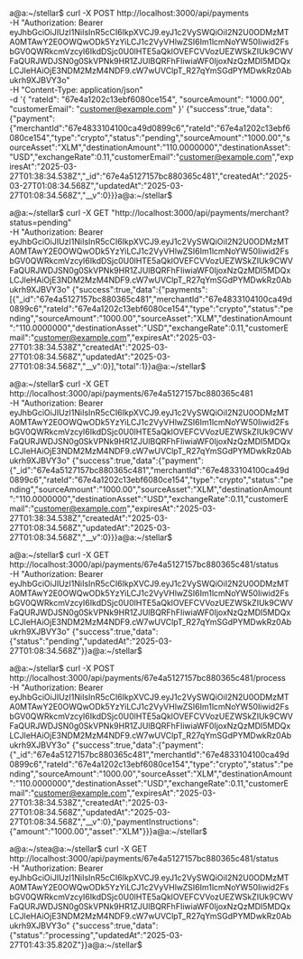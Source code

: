 a@a:~/stellar$ curl -X POST http://localhost:3000/api/payments \
  -H "Authorization: Bearer eyJhbGciOiJIUzI1NiIsInR5cCI6IkpXVCJ9.eyJ1c2VySWQiOiI2N2U0ODMzMTA0MTAwY2E0OWQwODk5YzYiLCJ1c2VyVHlwZSI6Im1lcmNoYW50Iiwid2FsbGV0QWRkcmVzcyI6IkdDSjc0U0lHTE5aQklOVEFCVVozUEZWSkZIUk9CWVFaQURJWDJSN0g0SkVPNk9HR1ZJUlBQRFhFIiwiaWF0IjoxNzQzMDI5MDQxLCJleHAiOjE3NDM2MzM4NDF9.cW7wUVClpT_R27qYmSGdPYMDwkRz0Abukrh9XJBVY3o" \
  -H "Content-Type: application/json" \
  -d '{
    "rateId": "67e4a1202c13ebf6080ce154",
    "sourceAmount": "1000.00",
    "customerEmail": "customer@example.com"
  }'
{"success":true,"data":{"payment":{"merchantId":"67e4833104100ca49d0899c6","rateId":"67e4a1202c13ebf6080ce154","type":"crypto","status":"pending","sourceAmount":"1000.00","sourceAsset":"XLM","destinationAmount":"110.0000000","destinationAsset":"USD","exchangeRate":0.11,"customerEmail":"customer@example.com","expiresAt":"2025-03-27T01:38:34.538Z","_id":"67e4a5127157bc880365c481","createdAt":"2025-03-27T01:08:34.568Z","updatedAt":"2025-03-27T01:08:34.568Z","__v":0}}}a@a:~/stellar$ 





a@a:~/stellar$ curl -X GET "http://localhost:3000/api/payments/merchant?status=pending" \
  -H "Authorization: Bearer eyJhbGciOiJIUzI1NiIsInR5cCI6IkpXVCJ9.eyJ1c2VySWQiOiI2N2U0ODMzMTA0MTAwY2E0OWQwODk5YzYiLCJ1c2VyVHlwZSI6Im1lcmNoYW50Iiwid2FsbGV0QWRkcmVzcyI6IkdDSjc0U0lHTE5aQklOVEFCVVozUEZWSkZIUk9CWVFaQURJWDJSN0g0SkVPNk9HR1ZJUlBQRFhFIiwiaWF0IjoxNzQzMDI5MDQxLCJleHAiOjE3NDM2MzM4NDF9.cW7wUVClpT_R27qYmSGdPYMDwkRz0Abukrh9XJBVY3o"
{"success":true,"data":{"payments":[{"_id":"67e4a5127157bc880365c481","merchantId":"67e4833104100ca49d0899c6","rateId":"67e4a1202c13ebf6080ce154","type":"crypto","status":"pending","sourceAmount":"1000.00","sourceAsset":"XLM","destinationAmount":"110.0000000","destinationAsset":"USD","exchangeRate":0.11,"customerEmail":"customer@example.com","expiresAt":"2025-03-27T01:38:34.538Z","createdAt":"2025-03-27T01:08:34.568Z","updatedAt":"2025-03-27T01:08:34.568Z","__v":0}],"total":1}}a@a:~/stellar$ 










a@a:~/stellar$ curl -X GET http://localhost:3000/api/payments/67e4a5127157bc880365c481 \
  -H "Authorization: Bearer eyJhbGciOiJIUzI1NiIsInR5cCI6IkpXVCJ9.eyJ1c2VySWQiOiI2N2U0ODMzMTA0MTAwY2E0OWQwODk5YzYiLCJ1c2VyVHlwZSI6Im1lcmNoYW50Iiwid2FsbGV0QWRkcmVzcyI6IkdDSjc0U0lHTE5aQklOVEFCVVozUEZWSkZIUk9CWVFaQURJWDJSN0g0SkVPNk9HR1ZJUlBQRFhFIiwiaWF0IjoxNzQzMDI5MDQxLCJleHAiOjE3NDM2MzM4NDF9.cW7wUVClpT_R27qYmSGdPYMDwkRz0Abukrh9XJBVY3o"
{"success":true,"data":{"payment":{"_id":"67e4a5127157bc880365c481","merchantId":"67e4833104100ca49d0899c6","rateId":"67e4a1202c13ebf6080ce154","type":"crypto","status":"pending","sourceAmount":"1000.00","sourceAsset":"XLM","destinationAmount":"110.0000000","destinationAsset":"USD","exchangeRate":0.11,"customerEmail":"customer@example.com","expiresAt":"2025-03-27T01:38:34.538Z","createdAt":"2025-03-27T01:08:34.568Z","updatedAt":"2025-03-27T01:08:34.568Z","__v":0}}}a@a:~/stellar$ 






a@a:~/stellar$ curl -X GET http://localhost:3000/api/payments/67e4a5127157bc880365c481/status \
  -H "Authorization: Bearer eyJhbGciOiJIUzI1NiIsInR5cCI6IkpXVCJ9.eyJ1c2VySWQiOiI2N2U0ODMzMTA0MTAwY2E0OWQwODk5YzYiLCJ1c2VyVHlwZSI6Im1lcmNoYW50Iiwid2FsbGV0QWRkcmVzcyI6IkdDSjc0U0lHTE5aQklOVEFCVVozUEZWSkZIUk9CWVFaQURJWDJSN0g0SkVPNk9HR1ZJUlBQRFhFIiwiaWF0IjoxNzQzMDI5MDQxLCJleHAiOjE3NDM2MzM4NDF9.cW7wUVClpT_R27qYmSGdPYMDwkRz0Abukrh9XJBVY3o"
{"success":true,"data":{"status":"pending","updatedAt":"2025-03-27T01:08:34.568Z"}}a@a:~/stellar$ 






a@a:~/stellar$ curl -X POST http://localhost:3000/api/payments/67e4a5127157bc880365c481/process \
  -H "Authorization: Bearer eyJhbGciOiJIUzI1NiIsInR5cCI6IkpXVCJ9.eyJ1c2VySWQiOiI2N2U0ODMzMTA0MTAwY2E0OWQwODk5YzYiLCJ1c2VyVHlwZSI6Im1lcmNoYW50Iiwid2FsbGV0QWRkcmVzcyI6IkdDSjc0U0lHTE5aQklOVEFCVVozUEZWSkZIUk9CWVFaQURJWDJSN0g0SkVPNk9HR1ZJUlBQRFhFIiwiaWF0IjoxNzQzMDI5MDQxLCJleHAiOjE3NDM2MzM4NDF9.cW7wUVClpT_R27qYmSGdPYMDwkRz0Abukrh9XJBVY3o"
{"success":true,"data":{"payment":{"_id":"67e4a5127157bc880365c481","merchantId":"67e4833104100ca49d0899c6","rateId":"67e4a1202c13ebf6080ce154","type":"crypto","status":"pending","sourceAmount":"1000.00","sourceAsset":"XLM","destinationAmount":"110.0000000","destinationAsset":"USD","exchangeRate":0.11,"customerEmail":"customer@example.com","expiresAt":"2025-03-27T01:38:34.538Z","createdAt":"2025-03-27T01:08:34.568Z","updatedAt":"2025-03-27T01:08:34.568Z","__v":0},"paymentInstructions":{"amount":"1000.00","asset":"XLM"}}}a@a:~/stellar$ 






a@a:~/stea@a:~/stellar$ curl -X GET http://localhost:3000/api/payments/67e4a5127157bc880365c481/status \
  -H "Authorization: Bearer eyJhbGciOiJIUzI1NiIsInR5cCI6IkpXVCJ9.eyJ1c2VySWQiOiI2N2U0ODMzMTA0MTAwY2E0OWQwODk5YzYiLCJ1c2VyVHlwZSI6Im1lcmNoYW50Iiwid2FsbGV0QWRkcmVzcyI6IkdDSjc0U0lHTE5aQklOVEFCVVozUEZWSkZIUk9CWVFaQURJWDJSN0g0SkVPNk9HR1ZJUlBQRFhFIiwiaWF0IjoxNzQzMDI5MDQxLCJleHAiOjE3NDM2MzM4NDF9.cW7wUVClpT_R27qYmSGdPYMDwkRz0Abukrh9XJBVY3o"
{"success":true,"data":{"status":"processing","updatedAt":"2025-03-27T01:43:35.820Z"}}a@a:~/stellar$ 








